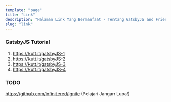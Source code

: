 ```yaml
---
template: "page"
title: "Link"
description: "Halaman Link Yang Bermanfaat - Tentang GatsbyJS and Friends."
slug: "link"
---
```


### GatsbyJS Tutorial
1. https://kutt.it/gatsbyJS-1
2. https://kutt.it/gatsbyJS-2
3. https://kutt.it/gatsbyJS-3
4. https://kutt.it/gatsbyJS-4


### TODO
https://github.com/infinitered/ignite (Pelajari Jangan Lupa!)